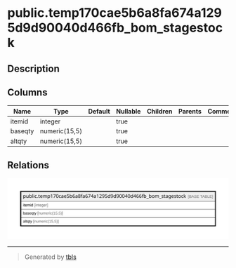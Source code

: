 # public.temp170cae5b6a8fa674a1295d9d90040d466fb_bom_stagestock

## Description

## Columns

| Name | Type | Default | Nullable | Children | Parents | Comment |
| ---- | ---- | ------- | -------- | -------- | ------- | ------- |
| itemid | integer |  | true |  |  |  |
| baseqty | numeric(15,5) |  | true |  |  |  |
| altqty | numeric(15,5) |  | true |  |  |  |

## Relations

![er](public.temp170cae5b6a8fa674a1295d9d90040d466fb_bom_stagestock.svg)

---

> Generated by [tbls](https://github.com/k1LoW/tbls)
